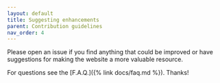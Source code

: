 ```yaml
---
layout: default
title: Suggesting enhancements
parent: Contribution guidelines
nav_order: 4
---
```

Please open an issue if you find anything that could be improved or have suggestions for making the website a more valuable resource.

For questions see the [F.A.Q.]({% link docs/faq.md %}). Thanks!
